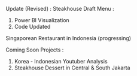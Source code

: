 Update (Revised) : 
Steakhouse Draft Menu :
1. Power BI Visualization
2. Code Updated

Singaporean Restaurant in Indonesia (progressing)

Coming Soon Projects :
1. Korea - Indonesian Youtuber Analysis
2. Steakhouse Dessert in Central & South Jakarta
